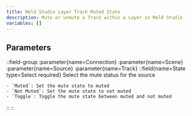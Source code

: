 ```yaml
---
title: Meld Studio Layer Track Muted State
description: Mute or unmute a Track within a Layer in Meld Studio
variables: []
---
```


## Parameters
::field-group
  :parameter{name=Connection}
  :parameter{name=Scene}
  :parameter{name=Source}
  :parameter{name=Track}
  ::field{name=State type=Select required}
    Select the mute status for the source

    - `Muted`: Set the mute state to muted
    - `Not Muted`: Set the mute state to not muted
    - `Toggle`: Toggle the mute state between muted and not muted
  ::
::
